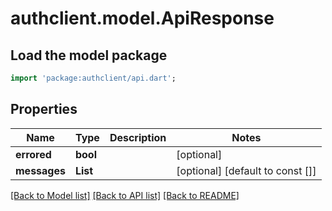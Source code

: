 # authclient.model.ApiResponse

## Load the model package
```dart
import 'package:authclient/api.dart';
```

## Properties
Name | Type | Description | Notes
------------ | ------------- | ------------- | -------------
**errored** | **bool** |  | [optional] 
**messages** | **List<String>** |  | [optional] [default to const []]

[[Back to Model list]](../README.md#documentation-for-models) [[Back to API list]](../README.md#documentation-for-api-endpoints) [[Back to README]](../README.md)


